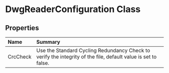 # DwgReaderConfiguration Class



## Properties

| Name | Summary | 
| :- | :- | 
| CrcCheck | Use the Standard Cycling Redundancy Check to verify the integrity of the file, default value is set to false. | 


